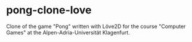 # pong-clone-love
Clone of the game "Pong" written with Löve2D for the course "Computer Games" at the Alpen-Adria-Universität Klagenfurt.
